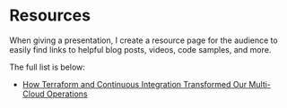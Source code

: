 # Resources

When giving a presentation, I create a resource page for the audience to easily find links to helpful blog posts, videos, code samples, and more.

The full list is below:

- [How Terraform and Continuous Integration Transformed Our Multi-Cloud Operations](terraform-continuous-integration-transformed-our-multi-cloud-operations.md)
